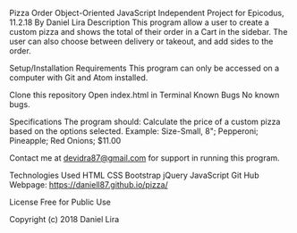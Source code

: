 Pizza Order
Object-Oriented JavaScript Independent Project for Epicodus, 11.2.18
By Daniel Lira
Description
This program allow a user to create a custom pizza and shows the total of their order in a Cart in the sidebar. The user can also choose between delivery or takeout, and add sides to the order.

Setup/Installation Requirements
This program can only be accessed on a computer with Git and Atom installed.

Clone this repository
Open index.html in Terminal
Known Bugs
No known bugs.

Specifications
The program should: Calculate the price of a custom pizza based on the options selected.
Example: Size-Small, 8"; Pepperoni; Pineapple; Red Onions; $11.00

Contact me at devidra87@gmail.com for support in running this program.

Technologies Used
HTML
CSS
Bootstrap
jQuery
JavaScript
Git Hub Webpage: https://daniell87.github.io/pizza/

License
Free for Public Use

Copyright (c) 2018 Daniel Lira
